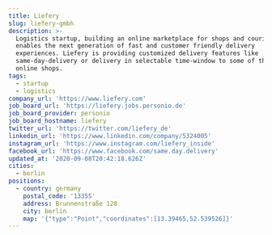 ```yaml
---
title: Liefery
slug: liefery-gmbh
description: >-
  Logistics startup, building an online marketplace for shops and couriers that
  enables the next generation of fast and customer friendly delivery
  experiences. Liefery is providing customized delivery features like
  same-day-delivery or delivery in selectable time-window to some of the biggest
  online shops.
tags:
  - startup
  - logistics
company_url: 'https://www.liefery.com'
job_board_url: 'https://liefery.jobs.personio.de'
job_board_provider: personio
job_board_hostname: liefery
twitter_url: 'https://twitter.com/liefery_de'
linkedin_url: 'https://www.linkedin.com/company/5324005'
instagram_url: 'https://www.instagram.com/liefery_inside'
facebook_url: 'https://www.facebook.com/same.day.delivery'
updated_at: '2020-09-08T20:42:18.626Z'
cities:
  - berlin
positions:
  - country: germany
    postal_code: '13355'
    address: Brunnenstraße 128
    city: berlin
    map: '{"type":"Point","coordinates":[13.39465,52.539526]}'
---
```


